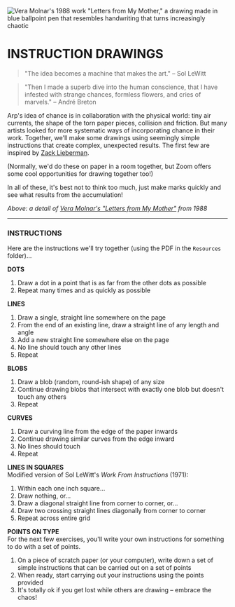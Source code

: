 ![Vera Molnar's 1988 work "Letters from My Mother," a drawing made in blue ballpoint pen that resembles handwriting that turns increasingly chaotic](https://raw.githubusercontent.com/jeffThompson/ChanceAndRandomness-TransartInstitute/main/Images/ActivityHeaders/VeraMolnar-LettersFromMyMother-1988.png)

# INSTRUCTION DRAWINGS  

> "The idea becomes a machine that makes the art." – Sol LeWitt

> "Then I made a  superb dive into the human conscience, that I  have infested with strange chances, formless flowers, and cries of marvels." – André Breton  

Arp's idea of chance is in collaboration with the physical world: tiny air currents, the shape of the torn paper pieces, collision and friction. But many artists looked for more systematic ways of incorporating chance in their work. Together, we'll make some drawings using seemingly simple instructions that create complex, unexpected results. The first few are inspired by [Zack Lieberman](http://thesystemis.com).

(Normally, we'd do these on paper in a room together, but Zoom offers some cool opportunities for drawing together too!)

In all of these, it's best not to think too much, just make marks quickly and see what results from the accumulation!

*Above: a detail of [Vera Molnar's "Letters from My Mother"](https://collections.vam.ac.uk/item/O216188/letters-from-my-mother-print-molnar-vera) from 1988*

***

### INSTRUCTIONS  
Here are the instructions we'll try together (using the PDF in the `Resources` folder)...

**DOTS**  
1. Draw a dot in a point that is as far from the other dots as possible  
2. Repeat many times and as quickly as possible

**LINES**  
1. Draw a single, straight line somewhere on the page  
2. From the end of an existing line, draw a straight line of any length and angle  
3. Add a new straight line somewhere else on the page  
4. No line should touch any other lines  
5. Repeat  

**BLOBS**  
1. Draw a blob (random, round-ish shape) of any size  
2. Continue drawing blobs that intersect with exactly one blob but doesn't touch any others  
3. Repeat  

**CURVES**  
1. Draw a curving line from the edge of the paper inwards  
2. Continue drawing similar curves from the edge inward  
3. No lines should touch  
4. Repeat  

**LINES IN SQUARES**  
Modified version of Sol LeWitt's *Work From Instructions* (1971):

1. Within each one inch square...  
2. Draw nothing, or...  
3. Draw a diagonal straight line from corner to corner, or...  
4. Draw two crossing straight lines diagonally from corner to corner  
5. Repeat across entire grid  

**POINTS ON TYPE**  
For the next few exercises, you'll write your own instructions for something to do with a set of points.

1. On a piece of scratch paper (or your computer), write down a set of simple instructions that can be carried out on a set of points  
2. When ready, start carrying out your instructions using the points provided  
3. It's totally ok if you get lost while others are drawing – embrace the chaos!  

